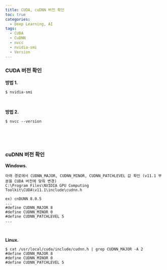 ```yaml
---
title: CUDA, cuDNN 버전 확인
toc: true
categories:
  - Deep Learning, AI
tags:
  - CUDA
  - CuDNN
  - nvcc
  - nvidia-smi
  - Version
---
```


### **CUDA 버전 확인**


**방법 1.**



```
$ nvidia-smi
```

 


**방법 2.**



```
$ nvcc --version
```

 


 


### **cuDNN 버전 확인**


**Windows.**



```
아래 경로에서 CUDNN_MAJOR, CUDNN_MINOR, CUDNN_PATCHLEVEL 값 확인 (v11.1 부분을 CUDA 버전에 맞춰 변경)
C:\Program Files\NVIDIA GPU Computing Toolkit\CUDA\v11.1\include\cudnn.h

ex) cnDUNN 8.0.5
...
#define CUDNN_MAJOR 8
#define CUDNN_MINOR 0
#define CUDNN_PATCHLEVEL 5
...
```

 


**Linux.**



```
$ cat /usr/local/cuda/include/cudnn.h | grep CUDNN_MAJOR -A 2
#define CUDNN_MAJOR 8
#define CUDNN_MINOR 0
#define CUDNN_PATCHLEVEL 5
```

 

